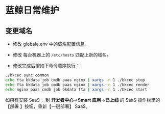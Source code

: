 # 蓝鲸日常维护

## 变更域名

- 修改 globale.env 中的域名配置信息。

- 修改 每台机器上的 `/etc/hosts` 匹配上新的域名。

- 修改完成后按如下命令顺序执行：

```bash
./bkcec sync common
echo fta bkdata job cmdb paas nginx | xargs -n 1 ./bkcec stop
echo fta bkdata job cmdb paas nginx | xargs -n 1 ./bkcec render
echo nginx paas cmdb job bkdata fta | xargs -n 1 ./bkcec start

```

如果有安装 SaaS ，到 **开发者中心**->**Smart 应用**->**已上线** 的 SaaS 操作栏里的【部署 】按钮，重新【一键部署】 SaaS。
